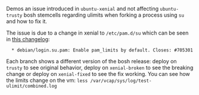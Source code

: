 Demos an issue introduced in `ubuntu-xenial` and not affecting `ubuntu-trusty` bosh stemcells regarding ulimits when forking a process using `su` and how to fix it.

The issue is due to a change in xenial to `/etc/pam.d/su` which can be seen in [this changelog](http://changelogs.ubuntu.com/changelogs/pool/main/s/shadow/shadow_4.2-3.1ubuntu5.3/changelog):
```
  * debian/login.su.pam: Enable pam_limits by default. Closes: #705301
```

Each branch shows a different version of the bosh release: deploy on `trusty` to see original behavior, deploy on `xenial-broken` to see the breaking change or deploy on `xenial-fixed` to see the fix working. You can see how the limits change on the vm: `less /var/vcap/sys/log/test-ulimit/combined.log`
